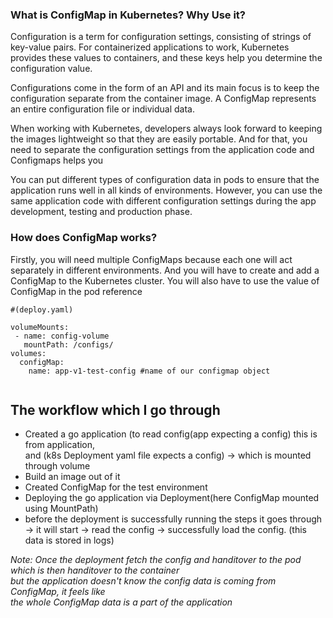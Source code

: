 ### What is ConfigMap in Kubernetes? Why Use it?

Configuration is a term for configuration settings, consisting of strings of key-value pairs. 
For containerized applications to work, Kubernetes provides these values to containers, 
and these keys help you determine the configuration value.

Configurations come in the form of an API and its main focus is to keep the configuration
separate from the container image. A ConfigMap represents an entire configuration file 
or individual data.

When working with Kubernetes, developers always look forward to keeping the images lightweight 
so that they are easily portable. And for that, you need to separate the configuration settings 
from the application code and Configmaps helps you

You can put different types of configuration data in pods to ensure that the application runs well 
in all kinds of environments. However, you can use the same application code with different 
configuration settings during the app development, testing and production phase.

### How does ConfigMap works?

Firstly, you will need multiple ConfigMaps because each one will act separately in different environments. 
And you will have to create and add a ConfigMap to the Kubernetes cluster. 
You will also have to use the value of ConfigMap in the pod reference

```
#(deploy.yaml)

volumeMounts:
 - name: config-volume
   mountPath: /configs/
volumes:
  configMap:
    name: app-v1-test-config #name of our configmap object
    
```

## The workflow which I go through

- Created a go application (to read config(app expecting a config) this is from application,<br> 
  and (k8s Deployment yaml file expects a config) -> which is mounted through volume
- Build an image out of it
- Created ConfigMap for the test environment
- Deploying the go application via Deployment(here ConfigMap mounted using MountPath)
- before the deployment is successfully running the steps it goes through <br>
   -> it will start -> read the config -> successfully load the config. (this data is stored in logs)

*Note: Once the deployment fetch the config and handitover to the pod which is then handitover to the container <br>
but the application doesn't know the config data is coming from ConfigMap, it feels like* <br>
*the whole ConfigMap data is a part of the application* 
